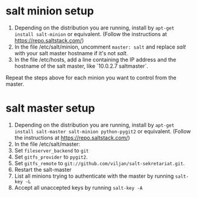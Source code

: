 # salt minion setup
1. Depending on the distribution you are running, install by `apt-get install salt-minion` or equivalent. (Follow the instructions at https://repo.saltstack.com/)
2. In the file /etc/salt/minion, uncomment `master: salt` and replace *salt* with your salt master hostname if it's not *salt*.
3. In the file /etc/hosts, add a line containing the IP address and the hostname of the salt master, like ´10.0.2.7       saltmaster´.

Repeat the steps above for each minion you want to control from the master.

# salt master setup 
1. Depending on the distribution you are running, install by `apt-get install salt-master salt-minion python-pygit2` or equivalent. (Follow the instructions at https://repo.saltstack.com/)
2. In the file /etc/salt/master:
  1. Set `fileserver_backend` to `git`
  2. Set  `gitfs_provider` to `pygit2`.
  3. Set `gitfs_remote` to `git://github.com/viljan/salt-sekretariat.git`.
3. Restart the salt-master
4. List all minions trying to authenticate with the master by running `salt-key -L`
5. Accept all unaccepted keys by running `salt-key -A`
